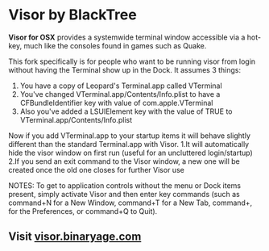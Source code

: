 # Visor by BlackTree

**Visor for OSX** provides a systemwide terminal window accessible via a hot-key, much like the consoles found in games such as Quake.

This fork specifically is for people who want to be running visor from login without having the Terminal show up in the Dock.
It assumes 3 things:
1. You have a copy of Leopard's Terminal.app called VTerminal
2. You've changed VTerminal.app/Contents/Info.plist to have a CFBundleIdentifier key with value of com.apple.VTerminal
3. Also you've added a LSUIElement key with the value of TRUE to VTerminal.app/Contents/Info.plist

Now if you add VTerminal.app to your startup items it will behave slightly different than the standard Terminal.app with Visor.
1.It will automatically hide the visor window on first run (useful for an uncluttered login/startup)
2.If you send an exit command to the Visor window, a new one will be created once the old one closes for further Visor use

NOTES: To get to application controls without the menu or Dock items present, simply activate Visor and then enter key commands (such as command+N for a New Window, command+T for a New Tab, command+, for the Preferences, or command+Q to Quit).

## Visit [visor.binaryage.com](http://visor.binaryage.com)